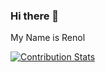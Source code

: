 ### Hi there 👋 

My Name is Renol

[![Contribution Stats](https://github-contribution-stats.vercel.app/api/?username=renol767)](https://github.com/LordDashMe/github-contribution-stats/)

